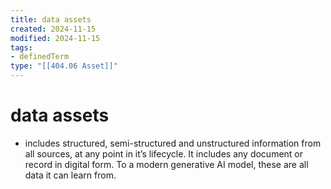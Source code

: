```yaml
---
title: data assets
created: 2024-11-15
modified: 2024-11-15
tags: 
- definedTerm
type: "[[404.06 Asset]]"
---
```

# data assets
- includes structured, semi-structured and unstructured information from all sources, at any point in it’s lifecycle. It includes any document or record in digital form. To a modern generative AI model, these are all data it can learn from.